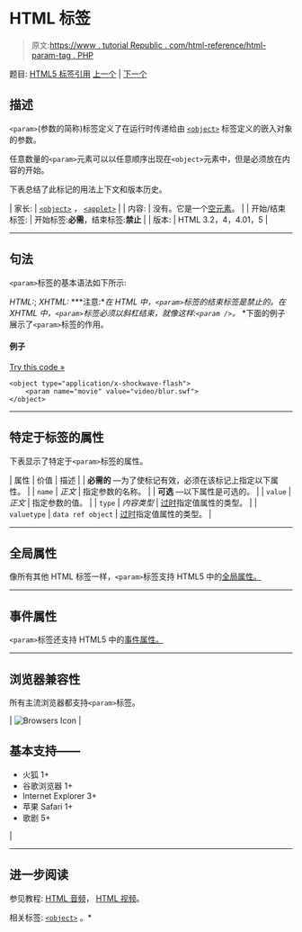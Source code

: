 # HTML <param>标签

> 原文:[https://www . tutorial Republic . com/html-reference/html-param-tag . PHP](https://www.tutorialrepublic.com/html-reference/html-param-tag.php)

题目: [HTML5 标签引用](html5-tags.php) [上一个](html-p-tag.php) | [下一个](html5-picture-tag.php)

## 描述

`<param>`(参数的简称)标签定义了在运行时传递给由 [`<object>`](html-object-tag.php) 标签定义的嵌入对象的参数。

任意数量的`<param>`元素可以以任意顺序出现在`<object>`元素中，但是必须放在内容的开始。

下表总结了此标记的用法上下文和版本历史。

| 家长: | [`<object>`](html-object-tag.php) ， [`<applet>`](html-applet-tag.php) |
| 内容: | 没有。它是一个[空元素](../html-tutorial/html-elements.php#empty-elements)。 |
| 开始/结束标签: | 开始标签:**必需**，结束标签:**禁止** |
| 版本: | HTML 3.2，4，4.01，5 |

* * *

## 句法

`<param>`标签的基本语法如下所示:

*HTML:*<param name="*text*">; *XHTML:*<param name="*text*" /> ***注意:**在 HTML 中，`<param>`标签的结束标签是禁止的。在 XHTML 中，`<param>`标签必须以斜杠结束，就像这样:`<param />`。*  *下面的例子展示了`<param>`标签的作用。

#### 例子

[Try this code »](../codelab.php?topic=html&file=param-tag "Try this code using online Editor")

```
<object type="application/x-shockwave-flash">
    <param name="movie" value="video/blur.swf">
</object>
```

* * *

## 特定于标签的属性

下表显示了特定于`<param>`标签的属性。

| 属性 | 价值 | 描述 |
| **必需的** —为了使标记有效，必须在该标记上指定以下属性。 |
| `name` | *正文* | 指定参数的名称。 |
| **可选** —以下属性是可选的。 |
| `value` | *正文* | 指定参数的值。 |
| `type` | *内容类型* | [过时](../definitions.php#obsolete)指定值属性的类型。 |
| `valuetype` | `data
ref
object` | [过时](../definitions.php#obsolete)指定值属性的类型。 |

* * *

## 全局属性

像所有其他 HTML 标签一样，`<param>`标签支持 HTML5 中的[全局属性。](html5-global-attributes.php)

* * *

## 事件属性

`<param>`标签还支持 HTML5 中的[事件属性。](html5-event-attributes.php)

* * *

## 浏览器兼容性

所有主流浏览器都支持`<param>`标签。

| ![Browsers Icon](../Images/e9331123c77668c1832e541c2fca1002.png) | 

## 基本支持——

*   火狐 1+
*   谷歌浏览器 1+
*   Internet Explorer 3+
*   苹果 Safari 1+
*   歌剧 5+

 |

* * *

## 进一步阅读

参见教程: [HTML 音频](../html-tutorial/html5-audio.php)， [HTML 视频](../html-tutorial/html5-video.php)。

相关标签: [`<object>`](html-object-tag.php) 。*